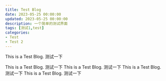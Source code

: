 ```yaml
---
title: Test Blog
date: 2023-05-25 00:00:00
updated: 2023-05-25 00:00:00
description: 一个简单的测试界面
tags: [测试1,test]
categories: 
- Test
- Test 2
---
```

 This is a Test Blog.
 测试一下
<!--more-->
 This is a Test Blog.
 测试一下
  This is a Test Blog.
 测试一下
  This is a Test Blog.
 测试一下
  This is a Test Blog.
 测试一下